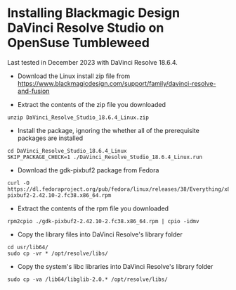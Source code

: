 # Installing Blackmagic Design DaVinci Resolve Studio on OpenSuse Tumbleweed

Last tested in December 2023 with DaVinci Resolve 18.6.4.

* Download the Linux install zip file from <https://www.blackmagicdesign.com/support/family/davinci-resolve-and-fusion>

* Extract the contents of the zip file you downloaded

```console
unzip DaVinci_Resolve_Studio_18.6.4_Linux.zip
```

* Install the package, ignoring the whether all of the prerequisite packages are installed

```console
cd DaVinci_Resolve_Studio_18.6.4_Linux
SKIP_PACKAGE_CHECK=1 ./DaVinci_Resolve_Studio_18.6.4_Linux.run
```

* Download the gdk-pixbuf2 package from Fedora

```console
curl -O https://dl.fedoraproject.org/pub/fedora/linux/releases/38/Everything/x86_64/os/Packages/g/gdk-pixbuf2-2.42.10-2.fc38.x86_64.rpm
```

* Extract the contents of the rpm file you downloaded

```console
rpm2cpio ./gdk-pixbuf2-2.42.10-2.fc38.x86_64.rpm | cpio -idmv
```

* Copy the library files into DaVinci Resolve's library folder

```console
cd usr/lib64/
sudo cp -vr * /opt/resolve/libs/
```

* Copy the system's libc libraries into DaVinci Resolve's library folder

```console
sudo cp -va /lib64/libglib-2.0.* /opt/resolve/libs/
```
